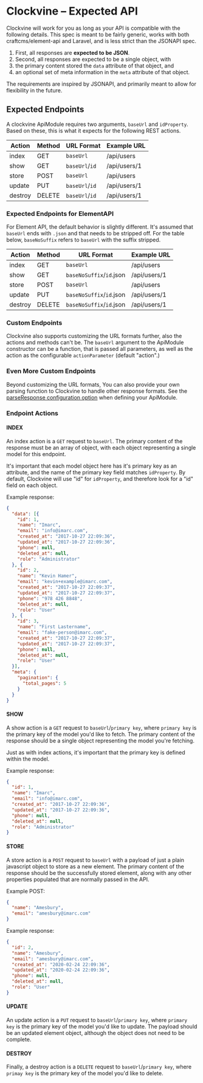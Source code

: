 Clockvine – Expected API
========================

Clockvine will work for you as long as your API is compatible with the following details. This spec is meant to be fairly generic, works with both craftcms/element-api and Laravel, and is less strict than the JSONAPI spec.

1. First, all responses are **expected to be JSON**.
2. Second, all responses are expected to be a single object, with
3. the primary content stored the `data` attribute of that object, and
4. an optional set of meta information in the `meta` attribute of that object.

The requirements are inspired by JSONAPI, and primarily meant to allow for flexibility in the future.


Expected Endpoints
------------------

A clockvine ApiModule requires two arguments, `baseUrl` and `idProperty`. Based on these, this is what it expects for the following REST actions.

| Action  | Method | URL Format               | Example URL  |
| ------- | ------ | ------------------------ | ------------ |
| index   | GET    | `baseUrl`                | /api/users   |
| show    | GET    | `baseUrl`/`id`           | /api/users/1 |
| store   | POST   | `baseUrl`                | /api/users   |
| update  | PUT    | `baseUrl`/`id`           | /api/users/1 |
| destroy | DELETE | `baseUrl`/`id`           | /api/users/1 |


### Expected Endpoints for ElementAPI

For Element API, the default behavior is slightly different. It's assumed that `baseUrl` ends with `.json` and that needs to be stripped off. For the table below, `baseNoSuffix` refers to `baseUrl` with the suffix stripped.

| Action  | Method | URL Format                         | Example URL  |
| ------- | ------ | ---------------------------------- | ------------ |
| index   | GET    | `baseUrl`                          | /api/users   |
| show    | GET    | `baseNoSuffix`/`id`.json           | /api/users/1 |
| store   | POST   | `baseUrl`                          | /api/users   |
| update  | PUT    | `baseNoSuffix`/`id`.json           | /api/users/1 |
| destroy | DELETE | `baseNoSuffix`/`id`.json           | /api/users/1 |


### Custom Endpoints

Clockvine also supports customizing the URL formats further, also the actions and methods can't be. The `baseUrl` argument to the ApiModule constructor can be a function, that is passed all parameters, as well as the action as the configurable `actionParameter` (default "action".)


### Even More Custom Endpoints

Beyond customizing the URL formats, You can also provide your own parsing function to Clockvine to handle other response formats. See the [parseResponse configuration option](ApiModule.md) when defining your ApiModule.


### Endpoint Actions

#### INDEX

An index action is a `GET` request to `baseUrl`. The primary content of the
response must be an array of object, with each object representing a single
model for this endpoint.

It's important that each model object here has it's primary key as an attribute, and the name of the primary key field matches `idProperty`. By default, Clockvine will use "id" for `idProperty`, and therefore look for a "id" field on each object.

Example response:
```json
{
  "data": [{
    "id": 1,
    "name": "Imarc",
    "email": "info@imarc.com",
    "created_at": "2017-10-27 22:09:36",
    "updated_at": "2017-10-27 22:09:36",
    "phone": null,
    "deleted_at": null,
    "role": "Administrator"
  }, {
    "id": 2,
    "name": "Kevin Hamer",
    "email": "kevin+example@imarc.com",
    "created_at": "2017-10-27 22:09:37",
    "updated_at": "2017-10-27 22:09:37",
    "phone": "978 426 8848",
    "deleted_at": null,
    "role": "User"
  }, {
    "id": 3,
    "name": "First Lastername",
    "email": "fake-person@imarc.com",
    "created_at": "2017-10-27 22:09:37",
    "updated_at": "2017-10-27 22:09:37",
    "phone": null,
    "deleted_at": null,
    "role": "User"
  }],
  "meta": {
    "pagination": {
      "total_pages": 5
    }
  }
}
```


#### SHOW

A show action is a `GET` request to `baseUrl`/`primary key`, where `primary key` is the primary key of the model you'd like to fetch. The primary content of the response should be a single object representing the model you're fetching.

Just as with index actions, it's important that the primary key is defined within the model.

Example response:

```json
{
  "id": 1,
  "name": "Imarc",
  "email": "info@imarc.com",
  "created_at": "2017-10-27 22:09:36",
  "updated_at": "2017-10-27 22:09:36",
  "phone": null,
  "deleted_at": null,
  "role": "Administrator"
}
```


#### STORE

A store action is a `POST` request to `baseUrl` with a payload of just a plain javascript object to store as a new element. The primary content of the response should be the successfully stored element, along with any other properties populated that are normally passed in the API.

Example POST:

```json
{
  "name": "Amesbury",
  "email": "amesbury@imarc.com"
}
```

Example response:

```json
{
  "id": 2,
  "name": "Amesbury",
  "email": "amesbury@imarc.com",
  "created_at": "2020-02-24 22:09:36",
  "updated_at": "2020-02-24 22:09:36",
  "phone": null,
  "deleted_at": null,
  "role": "User"
}
```


#### UPDATE

An update action is a `PUT` request to `baseUrl`/`primary key`, where `primary key` is the primary key of the model you'd like to update. The payload should be an updated element object, although the object does not need to be complete.


#### DESTROY

Finally, a destroy action is a `DELETE` request to `baseUrl`/`primary key`, where `primay key` is the primary key of the model you'd like to delete.
